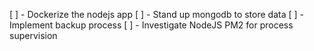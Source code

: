 [ ] - Dockerize the nodejs app
[ ] - Stand up mongodb to store data
[ ] - Implement backup process
[ ] - Investigate NodeJS PM2 for process supervision
